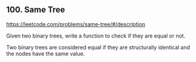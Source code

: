 ## 100. Same Tree

https://leetcode.com/problems/same-tree/#/description

Given two binary trees, write a function to check if they are equal or not.

Two binary trees are considered equal if they are structurally identical and the nodes have the same value.
